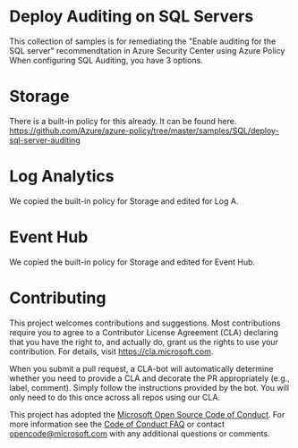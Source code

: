 # Deploy Auditing on SQL Servers

This collection of samples is for remediating the "Enable auditing for the SQL server" recommendtation
in Azure Security Center using Azure Policy  When configuring SQL Auditing, you have 3 options.

# Storage

There is a built-in policy for this already.  It can be found here.  
https://github.com/Azure/azure-policy/tree/master/samples/SQL/deploy-sql-server-auditing

# Log Analytics

We copied the built-in policy for Storage and edited for Log A.

# Event Hub

We copied the built-in policy for Storage and edited for Event Hub.

# Contributing

This project welcomes contributions and suggestions.  Most contributions require you to agree to a
Contributor License Agreement (CLA) declaring that you have the right to, and actually do, grant us
the rights to use your contribution. For details, visit https://cla.microsoft.com.

When you submit a pull request, a CLA-bot will automatically determine whether you need to provide
a CLA and decorate the PR appropriately (e.g., label, comment). Simply follow the instructions
provided by the bot. You will only need to do this once across all repos using our CLA.

This project has adopted the [Microsoft Open Source Code of Conduct](https://opensource.microsoft.com/codeofconduct/).
For more information see the [Code of Conduct FAQ](https://opensource.microsoft.com/codeofconduct/faq/) or
contact [opencode@microsoft.com](mailto:opencode@microsoft.com) with any additional questions or comments.